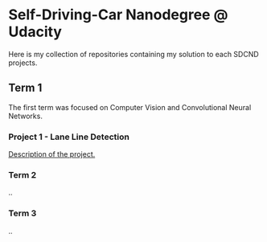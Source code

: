 # Self-Driving-Car Nanodegree @ Udacity

Here is my collection of repositories containing my solution to each SDCND projects.

## Term 1

The first term was focused on Computer Vision and Convolutional Neural Networks.

### Project 1 - Lane Line Detection

[Description of the project.](LaneLines-P1/index.md)

### Term 2

..

### Term 3

..
